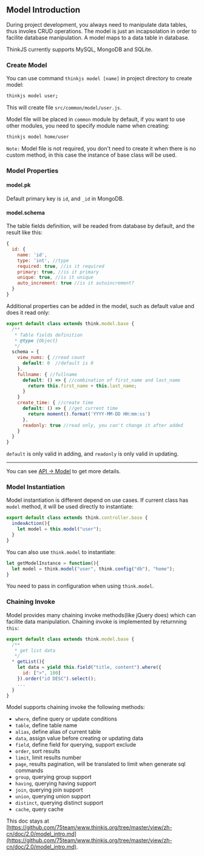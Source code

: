 ## Model Introduction

During project development, you always need to manipulate data tables, thus involes CRUD operations. The model is just an incapsolation in order to facilite database manipulation. A model maps to a data table in database.

ThinkJS currently supports MySQL, MongoDB and SQLite.

### Create Model

You can use command `thinkjs model [name]` in project directory to create model:

```sh
thinkjs model user;
```

This will create file `src/common/model/user.js`.

Model file will be placed in `common` module by default, if you want to use other modules, you need to specify module name when creating:

```sh
thinkjs model home/user
```

`Note:` Model file is not required, you don't need to create it when there is no custom method, in this case the instance of base class will be used.

### Model Properties

#### model.pk

Default primary key is `id`, and `_id` in MongoDB.

#### model.schema

The table fields definition, will be readed from database by default, and the result like this:

```js
{
  id: {
    name: 'id',
    type: 'int', //type
    required: true, //is it required
    primary: true, //is it primary
    unique: true, //is it unique
    auto_increment: true //is it autoincrement?
  }
}
```

Additional properties can be added in the model, such as default value and does it read only:

```js
export default class extends think.model.base {
  /**
   * Table fields definition
   * @type {Object}
   */
  schema = {
    view_nums: { //read count
      default: 0  //default is 0
    },
    fullname: { //fullname
      default: () => { //combination of first_name and last_name
        return this.first_name + this.last_name;
      }
    }
    create_time: { //create time
      default: () => { //get current time
        return moment().format('YYYY-MM-DD HH:mm:ss')
      },
      readonly: true //read only, you can't change it after added
    }
  }
}
```
`default` is only valid in adding, and `readonly` is only valid in updating.

-----

You can see [API -> Model](./api_model.html) to get more details.

### Model Instantiation

Model instantiation is different depend on use cases. If current class has `model` method, it will be used directly to instantiate:

```js
export default class extends think.controller.base {
  indexAction(){
    let model = this.model("user");
  }
}
```

You can also use `think.model` to instantiate:

```js
let getModelInstance = function(){
  let model = think.model("user", think.config("db"), "home");
}
```

You need to pass in configuration when using `think.model`.

### Chaining Invoke

Model provides many chaining invoke methods(like jQuery does) which can facilite data manipulation. Chaining invoke is implemented by returnning `this`:

```js
export default class extends think.model.base {
  /**
   * get list data
   */
  * getList(){
    let data = yield this.field("title, content").where({
      id: [">", 100]
    }).order("id DESC").select();
    ...
  }
}
```

Model supports chaining invoke the following methods:

- `where`, define query or update conditions
- `table`, define table name
- `alias`, define alias of current table
- `data`, assign value before creating or updating data
- `field`, define field for querying, support exclude
- `order`, sort results
- `limit`, limit results number
- `page`, results pagination, will be translated to limit when generate sql commands
- `group`, querying group support
- `having`, querying having support
- `join`, querying join support
- `union`, querying union support
- `distinct`, querying distinct support
- `cache`, query cache


This doc stays at [https://github.com/75team/www.thinkjs.org/tree/master/view/zh-cn/doc/2.0/model_intro.md](https://github.com/75team/www.thinkjs.org/tree/master/view/zh-cn/doc/2.0/model_intro.md).
